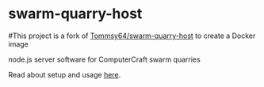 # swarm-quarry-host
#This project is a fork of [Tommsy64/swarm-quarry-host](https://github.com/Tommsy64/swarm-quarry-miners) to create a Docker image

node.js server software for ComputerCraft swarm quarries

Read about setup and usage [here](http://www.computercraft.info/forums2/index.php?/topic/25138-nodequarry-a-cheap-scalable-web-based-turtle-quarry/).
